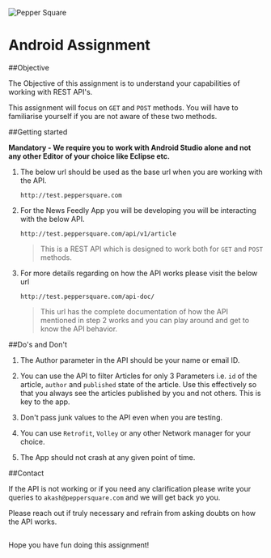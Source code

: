 
![Pepper Square](http://www.peppersquare.com/images/peppersquare_logo.jpg)

# Android Assignment

##Objective

The Objective of this assignment is to understand your capabilities of working with REST API's.

This assignment will focus on `GET` and `POST` methods. You will have to familiarise yourself if you are not aware of these two methods.

##Getting started

**Mandatory -  We require you to work with Android Studio alone and not any other Editor of your choice like Eclipse etc.**

1. The below url should be used as the base url when you are working with the API.

    `http://test.peppersquare.com`

2. For the News Feedly App you will be developing you will be interacting with the below API.

    `http://test.peppersquare.com/api/v1/article`

    >This is a REST API which is designed to work both for `GET` and `POST` methods.

3. For more details regarding on how the API works please visit the below url

    `http://test.peppersquare.com/api-doc/`

    >This url has the complete documentation of how the API mentioned in step 2 works and you can play around and get to know the API behavior.

##Do's and Don't

1. The Author parameter in the API should be your name or email ID.

2. You can use the API to filter Articles for only 3 Parameters i.e. `id` of the article, `author` and `published` state of the article. Use this effectively so that you always see the articles published by you and not others. This is key to the app.

3. Don't pass junk values to the API even when you are testing.

4. You can use `Retrofit`, `Volley` or any other Network manager for your choice.

5. The App should not crash at any given point of time.


##Contact

If the API is not working or if you need any clarification please write your queries to `akash@peppersquare.com` and we will get back yo you.

Please reach out if truly necessary and refrain from asking doubts on how the API works.

##
Hope you have fun doing this assignment!
